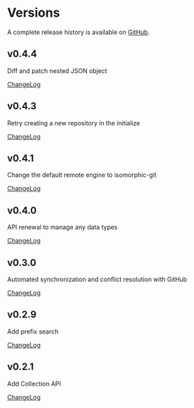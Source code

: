 # Versions

A complete release history is available on [GitHub](https://github.com/sosuisen/git-documentdb/releases).

## v0.4.4

Diff and patch nested JSON object

[ChangeLog](https://github.com/sosuisen/git-documentdb/releases/tag/v0.4.4)

## v0.4.3

Retry creating a new repository in the initialize

[ChangeLog](https://github.com/sosuisen/git-documentdb/releases/tag/v0.4.3)

## v0.4.1

Change the default remote engine to isomorphic-git

[ChangeLog](https://github.com/sosuisen/git-documentdb/releases/tag/v0.4.1)

## v0.4.0

API renewal to manage any data types

[ChangeLog](https://github.com/sosuisen/git-documentdb/releases/tag/v0.4.0)

## v0.3.0

Automated synchronization and conflict resolution with GitHub

[ChangeLog](https://github.com/sosuisen/git-documentdb/releases/tag/v0.3.0)

## v0.2.9

Add prefix search

[ChangeLog](https://github.com/sosuisen/git-documentdb/releases/tag/v0.2.9)

## v0.2.1

Add Collection API

[ChangeLog](https://github.com/sosuisen/git-documentdb/releases/tag/v0.2.1)
